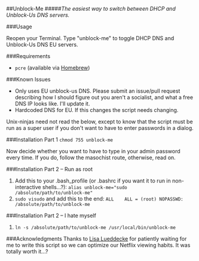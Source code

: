 ##Unblock-Me
#####*The easiest way to switch between DHCP and Unblock-Us DNS servers.*

###Usage

Reopen your Terminal. Type "unblock-me" to toggle DHCP DNS and Unblock-Us DNS EU servers.

###Requirements
- `pcre` (available via [Homebrew](http://brew.sh))

###Known Issues

- Only uses EU unblock-us DNS. Please submit an issue/pull request describing how I should figure out you aren't a socialist, and what a free DNS IP looks like. I'll update it.
- Hardcoded DNS for EU. If this changes the script needs changing.

Unix-ninjas need not read the below, except to know that the script must be run as a super user if you don't want to have to enter passwords in a dialog.

###Installation Part 1
`chmod 755 unblock-me`

Now decide whether you want to have to type in your admin password every time. If you do, follow the masochist route, otherwise, read on.

###Installation Part 2 – Run as root
1. Add this to your .bash_profile (or .bashrc if you want it to run in non-interactive shells...?): `alias unblock-me="sudo /absolute/path/to/unblock-me"`
2. `sudo visudo` and add this to the end: `ALL    ALL = (root) NOPASSWD: /absolute/path/to/unblock-me`

###Installation Part 2 – I hate myself
1. `ln -s /absolute/path/to/unblock-me /usr/local/bin/unblock-me`

###Acknowledgments
Thanks to [Lisa Lueddecke](https://twitter.com/LisaLueddecke) for patiently waiting for me to write this script so we can optimize our Netflix viewing habits. It was totally worth it...?
